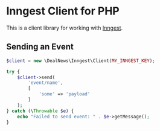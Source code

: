 # Inngest Client for PHP

This is a client library for working with [Inngest](https://www.inngest.com/).

## Sending an Event

```php
$client = new \DealNews\Inngest\Client(MY_INNGEST_KEY);

try {
    $client->send(
        'event/name', 
        [
            'some' => 'payload'
        ]
    );
} catch (\Throwable $e) {
    echo "Failed to send event: " . $e->getMessage();
}
```
